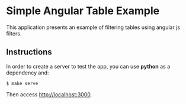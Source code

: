 # Simple Angular Table Example

This application presents an example of filtering tables using angular js filters.

## Instructions

In order to create a server to test the app, you can use **python** as a dependency and:

    $ make serve

Then access [http://localhost:3000](http://localhost:3000).
